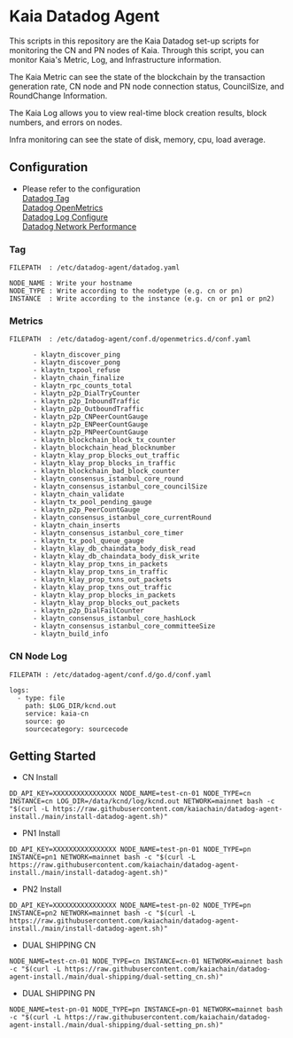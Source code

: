 # Kaia Datadog Agent 

This scripts in this repository are the Kaia Datadog set-up scripts for monitoring the CN and PN nodes of Kaia.
Through this script, you can monitor Kaia's Metric, Log, and Infrastructure information.

The Kaia Metric can see the state of the blockchain by the transaction generation rate, CN node and PN node connection status, CouncilSize, and RoundChange Information.

The Kaia Log allows you to view real-time block creation results, block numbers, and errors on nodes.

Infra monitoring can see the state of disk, memory, cpu, load average.

## Configuration
* Please refer to the configuration  
[Datadog Tag](https://docs.datadoghq.com/getting_started/tagging/)  
[Datadog OpenMetrics](https://docs.datadoghq.com/integrations/openmetrics/)  
[Datadog Log Configure](https://docs.datadoghq.com/getting_started/logs/)  
[Datadog Network Performance](https://docs.datadoghq.com/network_monitoring/performance/setup/?tab=agentlinux)
  
### Tag
```shell
FILEPATH  : /etc/datadog-agent/datadog.yaml

NODE_NAME : Write your hostname
NODE_TYPE : Write according to the nodetype (e.g. cn or pn)
INSTANCE  : Write according to the instance (e.g. cn or pn1 or pn2)
```
  
### Metrics
```shell
FILEPATH  : /etc/datadog-agent/conf.d/openmetrics.d/conf.yaml

      - klaytn_discover_ping
      - klaytn_discover_pong
      - klaytn_txpool_refuse
      - klaytn_chain_finalize
      - klaytn_rpc_counts_total
      - klaytn_p2p_DialTryCounter
      - klaytn_p2p_InboundTraffic
      - klaytn_p2p_OutboundTraffic
      - klaytn_p2p_CNPeerCountGauge
      - klaytn_p2p_ENPeerCountGauge
      - klaytn_p2p_PNPeerCountGauge
      - klaytn_blockchain_block_tx_counter
      - klaytn_blockchain_head_blocknumber
      - klaytn_klay_prop_blocks_out_traffic
      - klaytn_klay_prop_blocks_in_traffic
      - klaytn_blockchain_bad_block_counter
      - klaytn_consensus_istanbul_core_round
      - klaytn_consensus_istanbul_core_councilSize
      - klaytn_chain_validate
      - klaytn_tx_pool_pending_gauge
      - klaytn_p2p_PeerCountGauge
      - klaytn_consensus_istanbul_core_currentRound
      - klaytn_chain_inserts
      - klaytn_consensus_istanbul_core_timer
      - klaytn_tx_pool_queue_gauge
      - klaytn_klay_db_chaindata_body_disk_read
      - klaytn_klay_db_chaindata_body_disk_write
      - klaytn_klay_prop_txns_in_packets
      - klaytn_klay_prop_txns_in_traffic
      - klaytn_klay_prop_txns_out_packets
      - klaytn_klay_prop_txns_out_traffic
      - klaytn_klay_prop_blocks_in_packets
      - klaytn_klay_prop_blocks_out_packets
      - klaytn_p2p_DialFailCounter
      - klaytn_consensus_istanbul_core_hashLock
      - klaytn_consensus_istanbul_core_committeeSize
      - klaytn_build_info
```

### CN Node Log
```shell
FILEPATH : /etc/datadog-agent/conf.d/go.d/conf.yaml

logs:
  - type: file
    path: $LOG_DIR/kcnd.out
    service: kaia-cn
    source: go
    sourcecategory: sourcecode
```

## Getting Started 

* CN Install
```shell
DD_API_KEY=XXXXXXXXXXXXXXXX NODE_NAME=test-cn-01 NODE_TYPE=cn INSTANCE=cn LOG_DIR=/data/kcnd/log/kcnd.out NETWORK=mainnet bash -c "$(curl -L https://raw.githubusercontent.com/kaiachain/datadog-agent-install./main/install-datadog-agent.sh)"
```

* PN1 Install
```shell
DD_API_KEY=XXXXXXXXXXXXXXXX NODE_NAME=test-pn-01 NODE_TYPE=pn INSTANCE=pn1 NETWORK=mainnet bash -c "$(curl -L https://raw.githubusercontent.com/kaiachain/datadog-agent-install./main/install-datadog-agent.sh)"
```

* PN2 Install
```shell
DD_API_KEY=XXXXXXXXXXXXXXXX NODE_NAME=test-pn-02 NODE_TYPE=pn INSTANCE=pn2 NETWORK=mainnet bash -c "$(curl -L https://raw.githubusercontent.com/kaiachain/datadog-agent-install./main/install-datadog-agent.sh)"
```

* DUAL SHIPPING CN
```shell
NODE_NAME=test-cn-01 NODE_TYPE=cn INSTANCE=cn-01 NETWORK=mainnet bash -c "$(curl -L https://raw.githubusercontent.com/kaiachain/datadog-agent-install./main/dual-shipping/dual-setting_cn.sh)"
```

* DUAL SHIPPING PN
```shell
NODE_NAME=test-pn-01 NODE_TYPE=pn INSTANCE=pn-01 NETWORK=mainnet bash -c "$(curl -L https://raw.githubusercontent.com/kaiachain/datadog-agent-install./main/dual-shipping/dual-setting_pn.sh)"
```